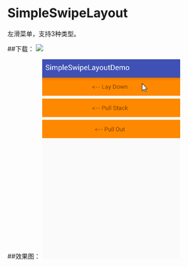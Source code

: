# SimpleSwipeLayout

左滑菜单，支持3种类型。

##下载：
[![](https://jitpack.io/v/yanxinit/SimpleSwipeLayout.svg)](https://jitpack.io/#yanxinit/SimpleSwipeLayout/release-1.0.0)

##效果图：
 ![](https://github.com/yanxinit/SimpleSwipeLayout/blob/master/Demo.gif)
